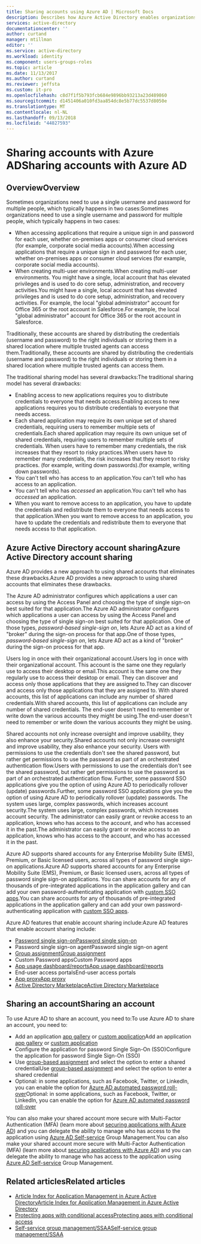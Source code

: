 ```yaml
---
title: Sharing accounts using Azure AD | Microsoft Docs
description: Describes how Azure Active Directory enables organizations to securely share accounts for on-premises apps and consumer cloud services.
services: active-directory
documentationcenter: ''
author: curtand
manager: mtillman
editor: ''
ms.service: active-directory
ms.workload: identity
ms.component: users-groups-roles
ms.topic: article
ms.date: 11/13/2017
ms.author: curtand
ms.reviewer: jeffsta
ms.custom: it-pro
ms.openlocfilehash: c8d7f1f5b793fcb684e9896bb93213a23d489860
ms.sourcegitcommit: d1451406a010fd3aa854dc8e5b77dc5537d8050e
ms.translationtype: MT
ms.contentlocale: nl-NL
ms.lasthandoff: 09/13/2018
ms.locfileid: "44827593"
---
```

# <a name="sharing-accounts-with-azure-ad"></a><span data-ttu-id="42432-103">Sharing accounts with Azure AD</span><span class="sxs-lookup"><span data-stu-id="42432-103">Sharing accounts with Azure AD</span></span>
## <a name="overview"></a><span data-ttu-id="42432-104">Overview</span><span class="sxs-lookup"><span data-stu-id="42432-104">Overview</span></span>
<span data-ttu-id="42432-105">Sometimes organizations need to use a single username and password for multiple people, which typically happens in two cases:</span><span class="sxs-lookup"><span data-stu-id="42432-105">Sometimes organizations need to use a single username and password for multiple people, which typically happens in two cases:</span></span>

* <span data-ttu-id="42432-106">When accessing applications that require a unique sign in and password for each user, whether on-premises apps or consumer cloud services (for example, corporate social media accounts).</span><span class="sxs-lookup"><span data-stu-id="42432-106">When accessing applications that require a unique sign in and password for each user, whether on-premises apps or consumer cloud services (for example, corporate social media accounts).</span></span>
* <span data-ttu-id="42432-107">When creating multi-user environments.</span><span class="sxs-lookup"><span data-stu-id="42432-107">When creating multi-user environments.</span></span> <span data-ttu-id="42432-108">You might have a single, local account that has elevated privileges and is used to do core setup, administration, and recovery activities.</span><span class="sxs-lookup"><span data-stu-id="42432-108">You might have a single, local account that has elevated privileges and is used to do core setup, administration, and recovery activities.</span></span> <span data-ttu-id="42432-109">For example, the local "global administrator" account for Office 365 or the root account in Salesforce.</span><span class="sxs-lookup"><span data-stu-id="42432-109">For example, the local "global administrator" account for Office 365 or the root account in Salesforce.</span></span>

<span data-ttu-id="42432-110">Traditionally, these accounts are shared by distributing the credentials (username and password) to the right individuals or storing them in a shared location where multiple trusted agents can access them.</span><span class="sxs-lookup"><span data-stu-id="42432-110">Traditionally, these accounts are shared by distributing the credentials (username and password) to the right individuals or storing them in a shared location where multiple trusted agents can access them.</span></span>

<span data-ttu-id="42432-111">The traditional sharing model has several drawbacks:</span><span class="sxs-lookup"><span data-stu-id="42432-111">The traditional sharing model has several drawbacks:</span></span>

* <span data-ttu-id="42432-112">Enabling access to new applications requires you to distribute credentials to everyone that needs access.</span><span class="sxs-lookup"><span data-stu-id="42432-112">Enabling access to new applications requires you to distribute credentials to everyone that needs access.</span></span>
* <span data-ttu-id="42432-113">Each shared application may require its own unique set of shared credentials, requiring users to remember multiple sets of credentials.</span><span class="sxs-lookup"><span data-stu-id="42432-113">Each shared application may require its own unique set of shared credentials, requiring users to remember multiple sets of credentials.</span></span> <span data-ttu-id="42432-114">When users have to remember many credentials, the risk increases that they resort to risky practices.</span><span class="sxs-lookup"><span data-stu-id="42432-114">When users have to remember many credentials, the risk increases that they resort to risky practices.</span></span> <span data-ttu-id="42432-115">(for example, writing down passwords).</span><span class="sxs-lookup"><span data-stu-id="42432-115">(for example, writing down passwords).</span></span>
* <span data-ttu-id="42432-116">You can't tell who has access to an application.</span><span class="sxs-lookup"><span data-stu-id="42432-116">You can't tell who has access to an application.</span></span>
* <span data-ttu-id="42432-117">You can't tell who has *accessed* an application.</span><span class="sxs-lookup"><span data-stu-id="42432-117">You can't tell who has *accessed* an application.</span></span>
* <span data-ttu-id="42432-118">When you want to remove access to an application, you have to update the credentials and redistribute them to everyone that needs access to that application.</span><span class="sxs-lookup"><span data-stu-id="42432-118">When you want to remove access to an application, you have to update the credentials and redistribute them to everyone that needs access to that application.</span></span>

## <a name="azure-active-directory-account-sharing"></a><span data-ttu-id="42432-119">Azure Active Directory account sharing</span><span class="sxs-lookup"><span data-stu-id="42432-119">Azure Active Directory account sharing</span></span>
<span data-ttu-id="42432-120">Azure AD provides a new approach to using shared accounts that eliminates these drawbacks.</span><span class="sxs-lookup"><span data-stu-id="42432-120">Azure AD provides a new approach to using shared accounts that eliminates these drawbacks.</span></span>

<span data-ttu-id="42432-121">The Azure AD administrator configures which applications a user can access by using the Access Panel and choosing the type of single sign-on best suited for that application.</span><span class="sxs-lookup"><span data-stu-id="42432-121">The Azure AD administrator configures which applications a user can access by using the Access Panel and choosing the type of single sign-on best suited for that application.</span></span> <span data-ttu-id="42432-122">One of those types, *password-based single-sign on*, lets Azure AD act as a kind of "broker" during the sign-on process for that app.</span><span class="sxs-lookup"><span data-stu-id="42432-122">One of those types, *password-based single-sign on*, lets Azure AD act as a kind of "broker" during the sign-on process for that app.</span></span>

<span data-ttu-id="42432-123">Users log in once with their organizational account.</span><span class="sxs-lookup"><span data-stu-id="42432-123">Users log in once with their organizational account.</span></span> <span data-ttu-id="42432-124">This account is the same one they regularly use to access their desktop or email.</span><span class="sxs-lookup"><span data-stu-id="42432-124">This account is the same one they regularly use to access their desktop or email.</span></span> <span data-ttu-id="42432-125">They can discover and access only those applications that they are assigned to.</span><span class="sxs-lookup"><span data-stu-id="42432-125">They can discover and access only those applications that they are assigned to.</span></span> <span data-ttu-id="42432-126">With shared accounts, this list of applications can include any number of shared credentials.</span><span class="sxs-lookup"><span data-stu-id="42432-126">With shared accounts, this list of applications can include any number of shared credentials.</span></span> <span data-ttu-id="42432-127">The end-user doesn't need to remember or write down the various accounts they might be using.</span><span class="sxs-lookup"><span data-stu-id="42432-127">The end-user doesn't need to remember or write down the various accounts they might be using.</span></span>

<span data-ttu-id="42432-128">Shared accounts not only increase oversight and improve usability, they also enhance your security.</span><span class="sxs-lookup"><span data-stu-id="42432-128">Shared accounts not only increase oversight and improve usability, they also enhance your security.</span></span> <span data-ttu-id="42432-129">Users with permissions to use the credentials don't see the shared password, but rather get permissions to use the password as part of an orchestrated authentication flow.</span><span class="sxs-lookup"><span data-stu-id="42432-129">Users with permissions to use the credentials don't see the shared password, but rather get permissions to use the password as part of an orchestrated authentication flow.</span></span> <span data-ttu-id="42432-130">Further, some password SSO applications give you the option of using Azure AD to periodically rollover (update) passwords.</span><span class="sxs-lookup"><span data-stu-id="42432-130">Further, some password SSO applications give you the option of using Azure AD to periodically rollover (update) passwords.</span></span> <span data-ttu-id="42432-131">The system uses large, complex passwords, which increases account security.</span><span class="sxs-lookup"><span data-stu-id="42432-131">The system uses large, complex passwords, which increases account security.</span></span> <span data-ttu-id="42432-132">The administrator can easily grant or revoke access to an application, knows who has access to the account, and who has accessed it in the past.</span><span class="sxs-lookup"><span data-stu-id="42432-132">The administrator can easily grant or revoke access to an application, knows who has access to the account, and who has accessed it in the past.</span></span>

<span data-ttu-id="42432-133">Azure AD supports shared accounts for any Enterprise Mobility Suite (EMS), Premium, or Basic licensed users, across all types of password single sign-on applications.</span><span class="sxs-lookup"><span data-stu-id="42432-133">Azure AD supports shared accounts for any Enterprise Mobility Suite (EMS), Premium, or Basic licensed users, across all types of password single sign-on applications.</span></span> <span data-ttu-id="42432-134">You can share accounts for any of thousands of pre-integrated applications in the application gallery and can add your own password-authenticating application with [custom SSO apps](manage-apps/configure-single-sign-on-portal.md).</span><span class="sxs-lookup"><span data-stu-id="42432-134">You can share accounts for any of thousands of pre-integrated applications in the application gallery and can add your own password-authenticating application with [custom SSO apps](manage-apps/configure-single-sign-on-portal.md).</span></span>

<span data-ttu-id="42432-135">Azure AD features that enable account sharing include:</span><span class="sxs-lookup"><span data-stu-id="42432-135">Azure AD features that enable account sharing include:</span></span>

* [<span data-ttu-id="42432-136">Password single sign-on</span><span class="sxs-lookup"><span data-stu-id="42432-136">Password single sign-on</span></span>](manage-apps/what-is-single-sign-on.md#password-based-single-sign-on)
* <span data-ttu-id="42432-137">Password single sign-on agent</span><span class="sxs-lookup"><span data-stu-id="42432-137">Password single sign-on agent</span></span>
* [<span data-ttu-id="42432-138">Group assignment</span><span class="sxs-lookup"><span data-stu-id="42432-138">Group assignment</span></span>](users-groups-roles/groups-self-service-management.md)
* <span data-ttu-id="42432-139">Custom Password apps</span><span class="sxs-lookup"><span data-stu-id="42432-139">Custom Password apps</span></span>
* [<span data-ttu-id="42432-140">App usage dashboard/reports</span><span class="sxs-lookup"><span data-stu-id="42432-140">App usage dashboard/reports</span></span>](active-directory-passwords-get-insights.md)
* <span data-ttu-id="42432-141">End-user access portals</span><span class="sxs-lookup"><span data-stu-id="42432-141">End-user access portals</span></span>
* [<span data-ttu-id="42432-142">App proxy</span><span class="sxs-lookup"><span data-stu-id="42432-142">App proxy</span></span>](manage-apps/application-proxy.md)
* [<span data-ttu-id="42432-143">Active Directory Marketplace</span><span class="sxs-lookup"><span data-stu-id="42432-143">Active Directory Marketplace</span></span>](https://azure.microsoft.com/marketplace/active-directory/all/)

## <a name="sharing-an-account"></a><span data-ttu-id="42432-144">Sharing an account</span><span class="sxs-lookup"><span data-stu-id="42432-144">Sharing an account</span></span>
<span data-ttu-id="42432-145">To use Azure AD to share an account, you need to:</span><span class="sxs-lookup"><span data-stu-id="42432-145">To use Azure AD to share an account, you need to:</span></span>

* <span data-ttu-id="42432-146">Add an application [app gallery](https://azure.microsoft.com/marketplace/active-directory/) or [custom application](https://cloudblogs.microsoft.com/enterprisemobility/2015/06/17/bring-your-own-app-with-azure-ad-self-service-saml-configuration-now-in-preview/)</span><span class="sxs-lookup"><span data-stu-id="42432-146">Add an application [app gallery](https://azure.microsoft.com/marketplace/active-directory/) or [custom application](https://cloudblogs.microsoft.com/enterprisemobility/2015/06/17/bring-your-own-app-with-azure-ad-self-service-saml-configuration-now-in-preview/)</span></span>
* <span data-ttu-id="42432-147">Configure the application for password Single Sign-On (SSO)</span><span class="sxs-lookup"><span data-stu-id="42432-147">Configure the application for password Single Sign-On (SSO)</span></span>
* <span data-ttu-id="42432-148">Use [group-based assignment](users-groups-roles/groups-saasapps.md) and select the option to enter a shared credential</span><span class="sxs-lookup"><span data-stu-id="42432-148">Use [group-based assignment](users-groups-roles/groups-saasapps.md) and select the option to enter a shared credential</span></span>
* <span data-ttu-id="42432-149">Optional: in some applications, such as Facebook, Twitter, or LinkedIn, you can enable the option for [Azure AD automated password roll-over](https://cloudblogs.microsoft.com/enterprisemobility/2015/02/20/azure-ad-automated-password-roll-over-for-facebook-twitter-and-linkedin-now-in-preview/)</span><span class="sxs-lookup"><span data-stu-id="42432-149">Optional: in some applications, such as Facebook, Twitter, or LinkedIn, you can enable the option for [Azure AD automated password roll-over](https://cloudblogs.microsoft.com/enterprisemobility/2015/02/20/azure-ad-automated-password-roll-over-for-facebook-twitter-and-linkedin-now-in-preview/)</span></span>

<span data-ttu-id="42432-150">You can also make your shared account more secure with Multi-Factor Authentication (MFA) (learn more about [securing applications with Azure AD](authentication/concept-mfa-whichversion.md)) and you can delegate the ability to manage who has access to the application using [Azure AD Self-service](users-groups-roles/groups-self-service-management.md) Group Management.</span><span class="sxs-lookup"><span data-stu-id="42432-150">You can also make your shared account more secure with Multi-Factor Authentication (MFA) (learn more about [securing applications with Azure AD](authentication/concept-mfa-whichversion.md)) and you can delegate the ability to manage who has access to the application using [Azure AD Self-service](users-groups-roles/groups-self-service-management.md) Group Management.</span></span>

## <a name="related-articles"></a><span data-ttu-id="42432-151">Related articles</span><span class="sxs-lookup"><span data-stu-id="42432-151">Related articles</span></span>
* [<span data-ttu-id="42432-152">Article Index for Application Management in Azure Active Directory</span><span class="sxs-lookup"><span data-stu-id="42432-152">Article Index for Application Management in Azure Active Directory</span></span>](active-directory-apps-index.md)
* [<span data-ttu-id="42432-153">Protecting apps with conditional access</span><span class="sxs-lookup"><span data-stu-id="42432-153">Protecting apps with conditional access</span></span>](active-directory-conditional-access-azure-portal.md)
* [<span data-ttu-id="42432-154">Self-service group management/SSAA</span><span class="sxs-lookup"><span data-stu-id="42432-154">Self-service group management/SSAA</span></span>](users-groups-roles/groups-self-service-management.md)

